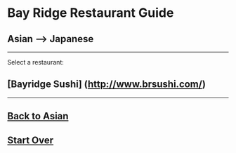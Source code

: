 # Bay Ridge Restaurant Guide
## Asian --> Japanese
---
Select a restaurant:
## [Bayridge Sushi] (http://www.brsushi.com/)
---
## [Back to Asian](../asian/asian.md)  
## [Start Over](../home.md)